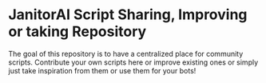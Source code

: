 # JanitorAI Script Sharing, Improving or taking Repository

The goal of this repository is to have a centralized place for community scripts.
Contribute your own scripts here or improve existing ones or simply just take inspiration from them or use them for your bots!
